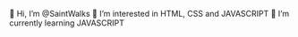  👋 Hi, I’m @SaintWalks
 👀 I’m interested in HTML, CSS and JAVASCRIPT 
 🌱 I’m currently learning JAVASCRIPT



